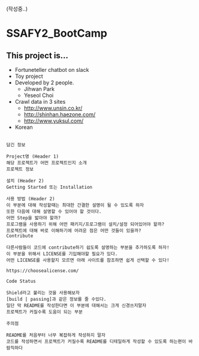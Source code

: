 (작성중..)

# SSAFY2_BootCamp

## This project is...

- Fortuneteller chatbot on slack 
- Toy project
- Developed by 2 people.
  - Jihwan Park
  - Yeseol Choi
- Crawl data in 3 sites
  - http://www.unsin.co.kr/
  - http://shinhan.haezone.com/
  - http://www.yuksul.com/
- Korean

## 



``` 
담긴 정보

Project명 (Header 1)
해당 프로젝트가 어떤 프로젝트인지 소개
프로젝트 정보

설치 (Header 2)
Getting Started 또는 Installation

사용 방법 (Header 2)
이 부분에 대해 작성할때는 최대한 간결한 설명이 될 수 있도록 하자
또한 다음에 대해 설명할 수 있어야 할 것이다.
어떤 Step을 밟아야 할까?
프로그램을 사용하기 위해 어떤 패키지/프로그램이 설치/설정 되어있어야 할까?
프로젝트에 대해 바로 이해하기에 어려운 점은 어떤 것들이 있을까?
Contribute

다른사람들이 코드에 contribute하기 쉽도록 설명하는 부분을 추가하도록 하자!
이 부분을 위해서 LICENSE를 기입해야할 필요가 있다.
어떤 LICENSE를 사용할지 모르면 아래 사이트를 참조하면 쉽게 선택할 수 있다!

https://choosealicense.com/

Code Status

Shield라고 불리는 것을 사용해보자
[build | passing]과 같은 정보를 줄 수있다.
일단 막 README를 작성한다면 이 부분에 대해서는 크게 신경쓰지말자
프로젝트가 커질수록 도움이 되는 부분

주의점

README를 처음부터 너무 복잡하게 작성하지 말자
코드를 작성하면서 프로젝트가 커질수록 README를 디테일하게 작성할 수 있도록 하는편이 바람직하다
```
